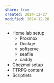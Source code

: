 ```yaml
---
share: true
created: 2024-12-27
modified: 2024-12-28
---
```

- Home lab setup
	- Proxmox
	- Dockge
	- softserve
	- seafile
	- caddy
- Chezmoi setup
- TTRPG content
- Scriptlets
